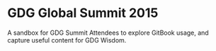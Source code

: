 # GDG Global Summit 2015

A sandbox for GDG Summit Attendees to explore GitBook usage, and capture useful content for GDG Wisdom.
